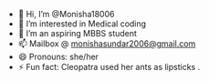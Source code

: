 - 👋 Hi, I’m @Monisha18006
- 👀 I’m interested in Medical coding
- 🌱 I’m an aspiring MBBS student
- 📫 Mailbox @ monishasundar2006@gmail.com
- 😄 Pronouns: she/her
- ⚡ Fun fact: Cleopatra used her ants as lipsticks .

<!---
Monisha18006/Monisha18006 is a ✨ special ✨ repository because its `README.md` (this file) appears on your GitHub profile.
You can click the Preview link to take a look at your changes.
--->
